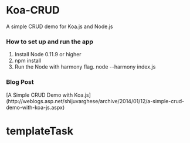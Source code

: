 Koa-CRUD
========

A simple CRUD demo for Koa.js and Node.js

<h3>How to set up and run the app</h3>

1. Install Node 0.11.9 or higher
2. npm install 
3. Run the Node with harmony flag. node --harmony index.js

<h3>Blog Post</h3>
[A Simple CRUD Demo with Koa.js](http://weblogs.asp.net/shijuvarghese/archive/2014/01/12/a-simple-crud-demo-with-koa-js.aspx)



# templateTask
